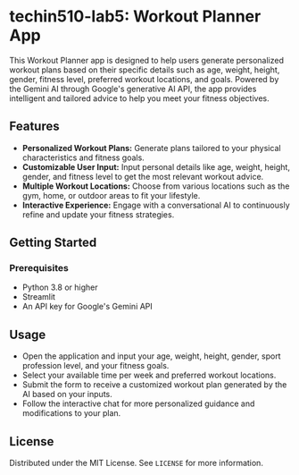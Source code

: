 # techin510-lab5: Workout Planner App

This Workout Planner app is designed to help users generate personalized workout plans based on their specific details such as age, weight, height, gender, fitness level, preferred workout locations, and goals. Powered by the Gemini AI through Google's generative AI API, the app provides intelligent and tailored advice to help you meet your fitness objectives.

## Features

- **Personalized Workout Plans:** Generate plans tailored to your physical characteristics and fitness goals.
- **Customizable User Input:** Input personal details like age, weight, height, gender, and fitness level to get the most relevant workout advice.
- **Multiple Workout Locations:** Choose from various locations such as the gym, home, or outdoor areas to fit your lifestyle.
- **Interactive Experience:** Engage with a conversational AI to continuously refine and update your fitness strategies.

## Getting Started

### Prerequisites
- Python 3.8 or higher
- Streamlit
- An API key for Google's Gemini API


## Usage
- Open the application and input your age, weight, height, gender, sport profession level, and your fitness goals.
- Select your available time per week and preferred workout locations.
- Submit the form to receive a customized workout plan generated by the AI based on your inputs.
- Follow the interactive chat for more personalized guidance and modifications to your plan.

## License
Distributed under the MIT License. See `LICENSE` for more information.

